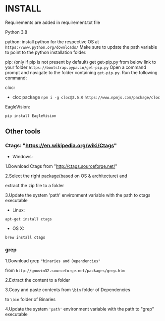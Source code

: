 # INSTALL

Requirements are added in requirement.txt file

Python 3.8

python:
install python for the respective OS at `https://www.python.org/downloads/`
 Make sure to update the path variable to point to the python installation folder.

pip: (only if pip is not present by default)
get get-pip.py from below link to your folder `https://bootstrap.pypa.io/get-pip.py`
 Open a command prompt and navigate to the folder containing `get-pip.py`. Run the
 following command:

cloc:

- cloc package `npm i -g cloc@2.6.0` `https://www.npmjs.com/package/cloc`

EagleVision:

```sh
pip install EagleVision
```

## Other tools

### Ctags: "https://en.wikipedia.org/wiki/Ctags"

- Windows:

1.Download Ctags from "http://ctags.sourceforge.net/"

2.Select the right package(based on OS & architecture) and

extract the zip file to a folder

3.Update the system 'path' environment variable with the path to ctags executable

- Linux:

`apt-get install ctags`

- OS X:

`brew install ctags`

### grep

1.Download grep `"binaries and Dependencies"`

from `http://gnuwin32.sourceforge.net/packages/grep.htm`

2.Extract the content to a folder

3.Copy and paste contents from `\bin` folder of Dependencies

to `\bin` folder of Binaries

4.Update the system `'path'` environment variable with the path to "grep" executable
